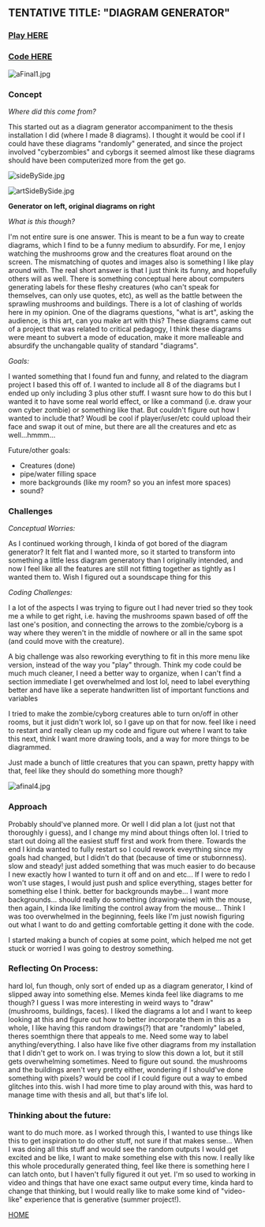## TENTATIVE TITLE: "DIAGRAM GENERATOR"

### [Play HERE](https://editor.p5js.org/chrismdv00/full/C0xxCQ6c0)

### [Code HERE](https://editor.p5js.org/chrismdv00/sketches/C0xxCQ6c0)

![aFinal1.jpg]({{site.baseurl}}/aFinal1.jpg)

### Concept

_Where did this come from?_

This started out as a diagram generator accompaniment to the thesis installation I did (where I made 8 diagrams). I thought it would be cool if I could have these diagrams "randomly" generated, and since the project involved "cyberzombies" and cyborgs it seemed almost like these diagrams should have been computerized more from the get go. 

![sideBySide.jpg]({{site.baseurl}}/sideBySide.jpg)

![artSideBySide.jpg]({{site.baseurl}}/artSideBySide.jpg)


**Generator on left, original diagrams on right**

_What is this though?_

I'm not entire sure is one answer. This is meant to be a fun way to create diagrams, which I find to be a funny medium to absurdify. For me, I enjoy watching the mushrooms grow and the creatures float around on the screen. The mismatching of quotes and images also is something I like play around with. The real short answer is that I just think its funny, and hopefully others will as well. There is something conceptual here about computers generating labels for these fleshy creatures (who can't speak for themselves, can only use quotes, etc), as well as the battle between the sprawling mushrooms and buildings. There is a lot of clashing of worlds here in my opinion. One of the diagrams questions, "what is art", asking the audience, is this art, can you make art with this? These diagrams came out of a project that was related to critical pedagogy, I think these diagrams were meant to subvert a mode of education, make it more malleable and absurdify the unchangable quality of standard "diagrams". 

_Goals:_

I wanted something that I found fun and funny, and related to the diagram project I based this off of. I wanted to include all 8 of the diagrams but I ended up only including 3 plus other stuff. I wasnt sure how to do this but I wanted it to have some real world effect, or like a command (i.e. draw your own cyber zombie) or something like that. But couldn't figure out how I wanted to include that? Woudl be cool if player/user/etc could upload their face and swap it out of mine, but there are all the creatures and etc as well...hmmm...

Future/other goals:

- Creatures (done)
- pipe/water filling space
- more backgrounds (like my room? so you an infest more spaces)
- sound?


### Challenges

_Conceptual Worries:_

As I continued working through, I kinda of got bored of the diagram generator? It felt flat and I wanted more, so it started to transform into something a little less diagram generatory than I originally intended, and now I feel like all the features are still not fitting together as tightly as I wanted them to. Wish I figured out a soundscape thing for this

_Coding Challenges:_

I a lot of the aspects I was trying to figure out I had never tried so they took me a while to get right, i.e. having the mushrooms spawn based of off the last one's position, and connecting the arrows to the zombie/cyborg is a way where they weren't in the middle of nowhere or all in the same spot (and could move with the creature).

A big challenge was also reworking everything to fit in this more menu like version, instead of the way you "play" through. Think my code could be much much cleaner, I need a better way to organize, when I can't find a section immediate I get overwhelmed and lost lol, need to label everything better and have like a seperate handwritten list of important functions and variables 

I tried to make the zombie/cyborg creatures able to turn on/off in other rooms, but it just didn't work lol, so I gave up on that for now. feel like i need to restart and really clean up my code and figure out where I want to take this next, think I want more drawing tools, and a way for more things to be diagrammed. 

Just made a bunch of little creatures that you can spawn, pretty happy with that, feel like they should do something more though?

![afinal4.jpg]({{site.baseurl}}/afinal4.jpg)


### Approach

Probably should've planned more. Or well I did plan a lot (just not that thoroughly i guess), and I  change my mind about things often lol. I tried to start out doing all the easiest stuff first and work from there. Towards the end I kinda wanted to fully restart so I could rework eveyrthing since my goals had changed, but I didn't do that (because of time or stubornness). slow and steady! just added something that was much easier to do because I new exactly how I wanted to turn it off and on and etc... If I were to redo I won't use stages, I would just push and splice everything, stages better for something else I think. better for backgrounds maybe... I want more backgrounds... should really do something (drawing-wise) with the mouse, then again, I kinda like limiting the control away from the mouse... Think I was too overwhelmed in the beginning, feels like I'm just nowish figuring out what I want to do and getting comfortable getting it done with the code.

I started making a bunch of copies at some point, which helped me not get stuck or worried I was going to destroy something.

### Reflecting On Process:

hard lol, fun though, only sort of ended up as a diagram generator, I kind of slipped away into something else. Memes kinda feel like diagrams to me though? I guess I was more interesting in weird ways to "draw" (mushrooms, buildings, faces). I liked the diagrams a lot and I want to keep looking at this and figure out how to better incorporate them in this as a whole, I like having this random drawings(?) that are "randomly" labeled, theres soemthign there that appeals to me. Need some way to label anything/everything. I also have like five other diagrams from my installation that I didn't get to work on. I was trying to slow this down a lot, but it still gets overwhelming sometimes. Need to figure out sound. the mushrooms and the buildings aren't very pretty either, wondering if I should've done something with pixels? would be cool if I could figure out a way to embed glitches into this. wish I had more time to play around with this, was hard to manage time with thesis and all, but that's life lol. 

### Thinking about the future:

want to do much more. as I worked through this, I wanted to use things like this to get inspiration to do other stuff, not sure if that makes sense... When I was doing all this stuff and would see the random outputs I would get excited and be like, I want to make something else with this now. I really like this whole procedurally generated thing, feel like there is something here I can latch onto, but I haven't fully figured it out yet. I'm so used to working in video and things that have one exact same output every time, kinda hard to change that thinking, but I would really like to make some kind of "video-like" experience that is generative (summer project!). 


[HOME](README.md)
